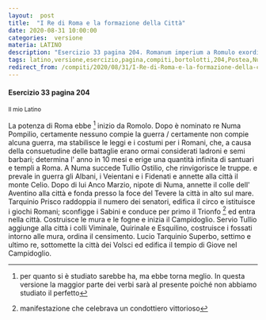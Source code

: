 ```yaml
---
layout:  post
title:  "I Re di Roma e la formazione della Città"
date: 2020-08-31 10:00:00
categories:  versione
materia: LATINO
description: "Esercizio 33 pagina 204. Romanum imperium a Romulo exordium habet. Postea Numa Pompilius rex creatur: bellum quidem nullum gerii, sed leges moresque constituit Romanis, qui consuetudine proeliorum iam latrones ac semibarbari putabantur; annum describit in decem menses et infinita Romae sacra ac tempia constituit..."
tags: latino,versione,esercizio,pagina,compiti,bortolotti,204,Postea,Numa,Pompilius, rex, creatur
redirect_from: /compiti/2020/08/31/I-Re-di-Roma-e-la-formazione-della-citt%C3%A0-versione.html
---
```

#### Esercizio 33 pagina 204
<sub> Il mio Latino </sub>

La potenza di Roma ebbe [^1] inizio da Romolo. Dopo è nominato re Numa Pompilio, certamente nessuno compie la guerra / certamente non compie alcuna guerra, ma stabilisce le leggi e i costumi per i Romani, che, a causa della consuetudine delle battaglie erano ormai considerati ladroni e semi barbari; determina l' anno in 10 mesi e erige una quantità infinita di santuari e templi a Roma. A Numa succede Tullio Ostilio, che rinvigorisce le truppe. e prevale in guerra gli Albani, i Veientani e i Fidenati e annette alla città il monte Celio. Dopo di lui Anco Marzio, nipote di Numa, annette il colle dell' Aventino alla città e fonda presso la foce del Tevere la città in alto sul mare. Tarquinio Prisco raddoppia il numero dei senatori, edifica il circo e istituisce i giochi Romani; sconfigge i Sabini e conduce per primo il Trionfo [^2] ed entra nella città. Costruisce le mura e le fogne e inizia il Campidoglio. Servio Tullio aggiunge alla città i colli Viminale, Quirinale e Esquilino, costruisce i fossati intorno alle mura, ordina il censimento. Lucio Tarquinio Superbo, settimo e ultimo re, sottomette la città dei Volsci ed edifica il tempio di Giove nel Campidoglio.

[^1]: per quanto si è studiato sarebbe ha, ma ebbe torna meglio. In questa versione la maggior parte dei verbi sarà al presente poiché non abbiamo studiato il perfetto
[^2]: manifestazione che celebrava un condottiero vittorioso

